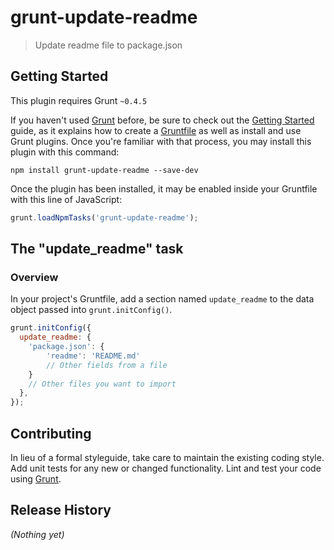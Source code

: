 # grunt-update-readme

> Update readme file to package.json

## Getting Started
This plugin requires Grunt `~0.4.5`

If you haven't used [Grunt](http://gruntjs.com/) before, be sure to check out the [Getting Started](http://gruntjs.com/getting-started) guide, as it explains how to create a [Gruntfile](http://gruntjs.com/sample-gruntfile) as well as install and use Grunt plugins. Once you're familiar with that process, you may install this plugin with this command:

```shell
npm install grunt-update-readme --save-dev
```

Once the plugin has been installed, it may be enabled inside your Gruntfile with this line of JavaScript:

```js
grunt.loadNpmTasks('grunt-update-readme');
```

## The "update_readme" task

### Overview
In your project's Gruntfile, add a section named `update_readme` to the data object passed into `grunt.initConfig()`.

```js
grunt.initConfig({
  update_readme: {
    'package.json': {
        'readme': 'README.md'
        // Other fields from a file
    }
    // Other files you want to import
  },
});
```


## Contributing
In lieu of a formal styleguide, take care to maintain the existing coding style. Add unit tests for any new or changed functionality. Lint and test your code using [Grunt](http://gruntjs.com/).

## Release History
_(Nothing yet)_
